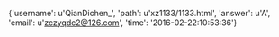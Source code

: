 {'username': u'QianDichen_', 'path': u'xz1133/1133.html', 'answer': u'A', 'email': u'zczyqdc2@126.com', 'time': '2016-02-22:10:53:36'}